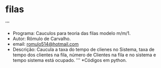 # filas
'''
* Programa: Cauculos para teoria das filas modelo m/m/1.
* Autor: Rômulo de Carvalho.
* email: romulo514@hotmail.com
* Descrição: Caucula a taxa do tempo de clienes no Sistema, taxa de tempo dos clientes na fila, número de Clientes na fila e no sistema e tempo sistema está ocupado.
'''
 *Códigos em python.
